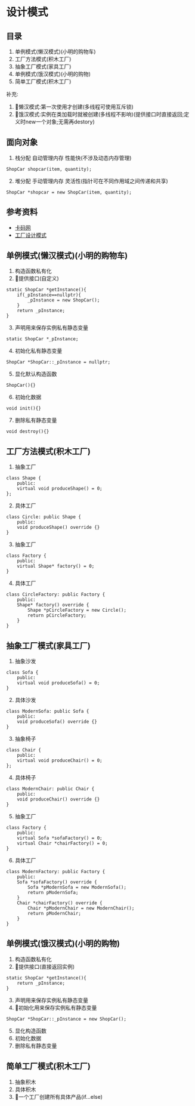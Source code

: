 # 设计模式

## 目录
1. 单例模式(懒汉模式)(小明的购物车)
2. 工厂方法模式(积木工厂)
3. 抽象工厂模式(家具工厂)
4. 单例模式(饿汉模式)(小明的购物)
5. 简单工厂模式(积木工厂)

补充:
1. 🌟懒汉模式:第一次使用才创建(多线程可使用互斥锁)
2. 🌟饿汉模式:实例在类加载时就被创建(多线程不影响)(提供接口时直接返回;定义时new一个对象;无需再destory)

## 面向对象
1. 栈分配 自动管理内存 性能快(不涉及动态内存管理)
```
ShopCar shopcar(item, quantity);
```
2. 堆分配 手动管理内存 灵活性(指针可在不同作用域之间传递和共享)
```
ShopCar *shopcar = new ShopCar(item, quantity);
```

## 参考资料
* [卡码网](https://kamacoder.com/designpattern.php)
* [工厂设计模式](https://mp.weixin.qq.com/s/NDIFu6V76_cIo1kWvTM1YQ)

## 单例模式(懒汉模式)(小明的购物车)
1. 构造函数私有化
2. 🌟提供接口(自定义)
```
static ShopCar *getInstance(){
    if(_pInstance==nullptr){
        _pInstance = new ShopCar();
    }
    return _pInstance;
}
```
3. 声明用来保存实例私有静态变量
```
static ShopCar *_pInstance;
```
4. 初始化私有静态变量
```
ShopCar *ShopCar::_pInstance = nullptr;
```
5. 显化默认构造函数
```
ShopCar(){}
```
6. 初始化数据
```
void init(){}
```
7. 删除私有静态变量
```
void destroy(){}
```

## 工厂方法模式(积木工厂)
1. 抽象工厂
```
class Shape {
    public:
    virtual void produceShape() = 0;
};
```
2. 具体工厂
```
class Circle: public Shape {
    public:
    void produceShape() override {}
}
```
3. 抽象工厂
```
class Factory {
    public:
    virtual Shape* factory() = 0;
}
```
4. 具体工厂
```
class CircleFactory: public Factory {
    public:
    Shape* factory() override {
        Shape *pCircleFactory = new Circle();
        return pCircleFactory;
    }
}
```

## 抽象工厂模式(家具工厂)
1. 抽象沙发
```
class Sofa {
    public:
    virtual void produceSofa() = 0;
}
```
2. 具体沙发
```
class ModernSofa: public Sofa {
    public:
    void produceSofa() override {}
}
```
3. 抽象椅子
```
class Chair {
    public:
    virtual void produceChair() = 0;
};
```
4. 具体椅子
```
class ModernChair: public Chair {
    public:
    void produceChair() override {}
}
```
5. 抽象工厂
```
class Factory {
    public:
    virtual Sofa *sofaFactory() = 0; 
    virtual Chair *chairFactory() = 0;
}
```
6. 具体工厂
```
class ModernFactory: public Factory {
    public:
    Sofa *sofaFactory() override {
        Sofa *pModernSofa = new ModernSofa();
        return pModernSofa;
    }
    Chair *chairFactory() override {
        Chair *pModernChair = new ModernChair();
        return pModernChair;
    }
}
```

## 单例模式(饿汉模式)(小明的购物)
1. 构造函数私有化
2. 🌟提供接口(直接返回实例)
```
static ShopCar *getInstance(){
    return _pInstance;
}
```
3. 声明用来保存实例私有静态变量
4. 🌟初始化用来保存实例私有静态变量
```
ShopCar *ShopCar::_pInstance = new ShopCar();
```
5. 显化构造函数
6. 初始化数据
7. 删除私有静态变量

## 简单工厂模式(积木工厂)
1. 抽象积木
2. 具体积木
3. 🌟一个工厂创建所有具体产品(if...else)
